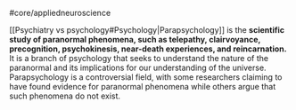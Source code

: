 #core/appliedneuroscience 

[[Psychiatry vs psychology#Psychology|Parapsychology]] is the **scientific study of paranormal phenomena, such as telepathy, clairvoyance, precognition, psychokinesis, near-death experiences, and reincarnation.** It is a branch of psychology that seeks to understand the nature of the paranormal and its implications for our understanding of the universe. Parapsychology is a controversial field, with some researchers claiming to have found evidence for paranormal phenomena while others argue that such phenomena do not exist.
